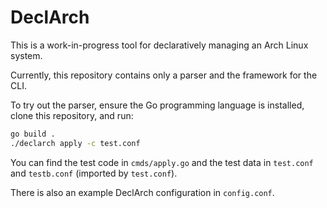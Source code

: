 # DeclArch

This is a work-in-progress tool for declaratively managing an Arch Linux system.

Currently, this repository contains only a parser and the framework for the CLI.

To try out the parser, ensure the Go programming language is installed, clone this repository, and run:

```sh
go build .
./declarch apply -c test.conf
```

You can find the test code in `cmds/apply.go` and the test data in `test.conf` and `testb.conf` (imported by `test.conf`).

There is also an example DeclArch configuration in `config.conf`.
